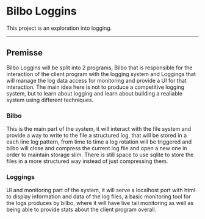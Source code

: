 # Bilbo Loggins

This project is an exploration into logging.

---

## Premisse

Bilbo Loggins will be split into 2 programs, Bilbo that is responsible for the interaction of the client program with the logging system and Loggings that will manage the log data access for monitoring and provide a UI for that interaction.
The main idea here is not to produce a competitive logging system, but to learn about logging and learn about building a realiable system using different techniques.

### Bilbo

This is the main part of the system, it will interact with the file system and provide a way to write to the file a structured log, that will be stored in a each line log pattern, from time to time a log rotation will be triggered and bilbo will close and compress the current log file and open a new one in order to maintain storage slim.
There is still space to use sqlite to store the files in a more structured way instead of just compressing them.

### Loggings

UI and monitoring part of the system, it will serve a localhost port with html to display information and data of the log files, a basic monitoring tool for the logs produces by bilbo, where it will have live tail monitoring as well as being able to provide stats about the client program overall.
